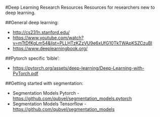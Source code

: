 #Deep Learning Research Resources
Resources for researchers new to deep learning.

##General deep learning:

* http://cs231n.stanford.edu/
* https://www.youtube.com/watch?v=mTtDfKgLm54&list=PLLHTzKZzVU9e6xUfG10TkTWApKSZCzuBI
* https://www.deeplearningbook.org/
 
##Pytorch specific ‘bible’:

* https://pytorch.org/assets/deep-learning/Deep-Learning-with-PyTorch.pdf
 
##Getting started with segmentation:

* Segmentation Models Pytorch - https://github.com/qubvel/segmentation_models.pytorch
* Segmentation Models Tensorflow - https://github.com/qubvel/segmentation_models
